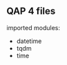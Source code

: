 <h2>QAP 4 files</h2>

imported modules:
<ul>
  <li>datetime</li>
  <li>tqdm</li>
  <li>time</li>
</ul>

